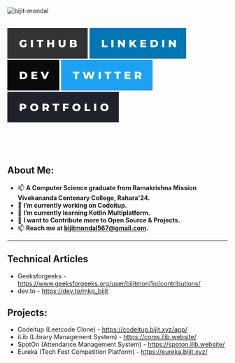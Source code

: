 [<img align="left" src="https://komarev.com/ghpvc/?username=bijit-mondal&label=Profile%20views&color=0e75b6&style=flat" alt="bijit-mondal" />](https://github.com/Bijit-Mondal)<br><br>


[<img alt="Bijit Mondal | Github" src="./assets/icons/-github.svg" />](https://github.com/Bijit-Mondal)
[<img alt="Bijit Mondal | Linkedin" src="./assets/icons/-linkedin.svg" />](https://www.linkedin.com/in/bijit-mondal-3b196721b/)
[<img alt="Bijit Mondal | Dev To" src="./assets/icons/-dev.svg" />](https://dev.to/mkp_bijit)
[<img alt="Bijit Mondal | Twitter" src="./assets/icons/-twitter.svg" />](https://twitter.com/BijitMondal10)
[<img alt="Bijit Mondal | Portfolio" src="./assets/icons/-portfolio.svg" />](https://portfolio.bijit.xyz)

<br/>
<br/>
<br/>

## About Me:

-   📫 **A Computer Science graduate from Ramakrishna Mission Vivekananda Centenary College, Rahara'24.** 
-   🔭 **I’m currently working on Codeitup.**
-   🌱 **I’m currently learning Kotlin Multiplatform.**
-   🥅 **I want to Contribute more to Open Source & Projects.**
-   📫 **Reach me at [bijitmondal567@gmail.com](mailto:bijitmondal567@gmail.com).**

<hr/>

## Technical Articles
- Geeksforgeeks - <a href="https://www.geeksforgeeks.org/user/bijitmoni1oj/contributions/">https://www.geeksforgeeks.org/user/bijitmoni1oj/contributions/</a>
- dev.to - <a href="https://dev.to/mkp_bijit">https://dev.to/mkp_bijit</a>

## Projects:
-  Codeitup (Leetcode Clone) - <a href="https://codeitup.bijit.xyz/app">https://codeitup.bijit.xyz/app/</a>
-  iLib (Library Management System) - <a href="https://coms.ilib.website/">https://coms.ilib.website/</a>
-  SpotOn (Attendance Management System) - <a href="https://spoton.ilib.website/">https://spoton.ilib.website/</a>
-  Eureka (Tech Fest Competition Platform) - <a href="https://eureka.bijit.xyz/">https://eureka.bijit.xyz/</a>
